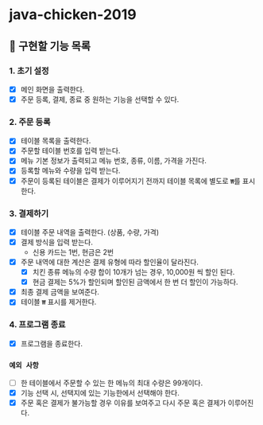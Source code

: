 # java-chicken-2019

## :wrench: 구현할 기능 목록

### 1. 초기 설정
- [x] 메인 화면을 출력한다.
- [x] 주문 등록, 결제, 종료 중 원하는 기능을 선택할 수 있다.

### 2. 주문 등록
- [x] 테이블 목록을 출력한다.
- [x] 주문할 테이블 번호를 입력 받는다.
- [x] 메뉴 기본 정보가 출력되고 메뉴 번호, 종류, 이름, 가격을 가진다.
- [x] 등록할 메뉴와 수량을 입력 받는다.
- [x] 주문이 등록된 테이블은 결제가 이루어지기 전까지 테이블 목록에 별도로 `₩`를 표시한다.

### 3. 결제하기
- [x] 테이블 주문 내역을 출력한다. (상품, 수량, 가격)
- [x] 결제 방식을 입력 받는다.
  - 신용 카드는 1번, 현금은 2번
- [x] 주문 내역에 대한 계산은 결제 유형에 따라 할인율이 달라진다.
  - [x] 치킨 종류 메뉴의 수량 합이 10개가 넘는 경우, 10,000원 씩 할인 된다.
  - [x] 현금 결제는 5%가 할인되며 할인된 금액에서 한 번 더 할인이 가능하다.
- [x] 최종 결제 금액을 보여준다.
- [x] 테이블 `₩` 표시를 제거한다.
  
### 4. 프로그램 종료
- [x] 프로그램을 종료한다.

### `예외 사항`
- [ ] 한 테이블에서 주문할 수 있는 한 메뉴의 최대 수량은 99개이다.
- [x] 기능 선택 시, 선택지에 있는 기능한에서 선택해야 한다.
- [x] 주문 혹은 결제가 불가능할 경우 이유를 보여주고 다시 주문 혹은 결제가 이루어진다.